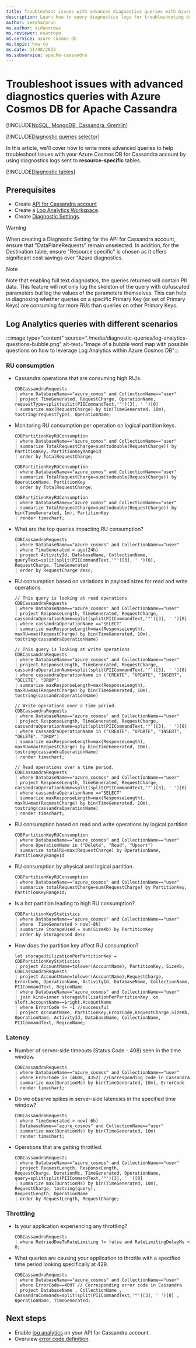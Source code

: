 ```yaml
---
title: Troubleshoot issues with advanced diagnostics queries with Azure Cosmos DB for Apache Cassandra
description: Learn how to query diagnostics logs for troubleshooting data stored in Azure Cosmos DB for Apache Cassandra.
author: seesharprun
ms.author: sidandrews
ms.reviewer: esarroyo
ms.service: azure-cosmos-db
ms.topic: how-to
ms.date: 11/08/2022
ms.subservice: apache-cassandra
---
```


# Troubleshoot issues with advanced diagnostics queries with Azure Cosmos DB for Apache Cassandra

[!INCLUDE[NoSQL, MongoDB, Cassandra, Gremlin](../includes/appliesto-nosql-mongodb-cassandra-gremlin.md)]

[!INCLUDE[Diagnostic queries selector](../includes/diagnostic-queries-selector.md)]

In this article, we'll cover how to write more advanced queries to help troubleshoot issues with your Azure Cosmos DB for Cassandra account by using diagnostics logs sent to **resource-specific** tables.

[!INCLUDE[Diagnostic tables](../includes/diagnostics-tables.md)]

## Prerequisites

- Create [API for Cassandra account](create-account-java.md)
- Create a [Log Analytics Workspace](/azure/azure-monitor/logs/quick-create-workspace).
- Create [Diagnostic Settings](../monitor-resource-logs.md).

> [!WARNING]
> When creating a Diagnostic Setting for the API for Cassandra account, ensure that "DataPlaneRequests" remain unselected. In addition, for the Destination table, ensure "Resource specific" is chosen as it offers significant cost savings over "Azure diagnostics.

> [!NOTE]
> Note that enabling full text diagnostics, the queries returned will contain PII data.
> This feature will not only log the skeleton of the query with obfuscated parameters but log the values of the parameters themselves.
> This can help in diagnosing whether queries on a specific Primary Key (or set of Primary Keys) are consuming far more RUs than queries on other Primary Keys.

## Log Analytics queries with different scenarios

:::image type="content" source="./media/diagnostic-queries/log-analytics-questions-bubble.png" alt-text="Image of a bubble word map with possible questions on how to leverage Log Analytics within Azure Cosmos DB":::

### RU consumption

- Cassandra operations that are consuming high RU/s.

    ```kusto
    CDBCassandraRequests 
    | where DatabaseName=="azure_comos" and CollectionName=="user" 
    | project TimeGenerated, RequestCharge, OperationName,
    requestType=split(split(PIICommandText,'"')[3], ' ')[0]
    | summarize max(RequestCharge) by bin(TimeGenerated, 10m), tostring(requestType), OperationName;
    ```

- Monitoring RU consumption per operation on logical partition keys.

    ```kusto
    CDBPartitionKeyRUConsumption
    | where DatabaseName=="azure_comos" and CollectionName=="user"
    | summarize TotalRequestCharge=sum(todouble(RequestCharge)) by PartitionKey, PartitionKeyRangeId
    | order by TotalRequestCharge;
    
    CDBPartitionKeyRUConsumption
    | where DatabaseName=="azure_comos" and CollectionName=="user"
    | summarize TotalRequestCharge=sum(todouble(RequestCharge)) by OperationName, PartitionKey
    | order by TotalRequestCharge;
    
    CDBPartitionKeyRUConsumption
    | where DatabaseName=="azure_comos" and CollectionName=="user"
    | summarize TotalRequestCharge=sum(todouble(RequestCharge)) by bin(TimeGenerated, 1m), PartitionKey
    | render timechart;
    ```

- What are the top queries impacting RU consumption?

    ```kusto
    CDBCassandraRequests
    | where DatabaseName=="azure_cosmos" and CollectionName=="user"
    | where TimeGenerated > ago(24h)
    | project ActivityId, DatabaseName, CollectionName, queryText=split(split(PIICommandText,'"')[3], ' ')[0], RequestCharge, TimeGenerated
    | order by RequestCharge desc;
    ```

- RU consumption based on variations in payload sizes for read and write operations.

    ```kusto
    // This query is looking at read operations
    CDBCassandraRequests
    | where DatabaseName=="azure_cosmos" and CollectionName=="user"
    | project ResponseLength, TimeGenerated, RequestCharge, cassandraOperationName=split(split(PIICommandText,'"')[3], ' ')[0]
    | where cassandraOperationName =="SELECT"
    | summarize maxResponseLength=max(ResponseLength), maxRU=max(RequestCharge) by bin(TimeGenerated, 10m), tostring(cassandraOperationName)
    
    // This query is looking at write operations
    CDBCassandraRequests
    | where DatabaseName=="azure_cosmos" and CollectionName=="user"
    | project ResponseLength, TimeGenerated, RequestCharge, cassandraOperationName=split(split(PIICommandText,'"')[3], ' ')[0]
    | where cassandraOperationName in ("CREATE", "UPDATE", "INSERT", "DELETE", "DROP")
    | summarize maxResponseLength=max(ResponseLength), maxRU=max(RequestCharge) by bin(TimeGenerated, 10m), tostring(cassandraOperationName)
    
    // Write operations over a time period.
    CDBCassandraRequests
    | where DatabaseName=="azure_cosmos" and CollectionName=="user"
    | project ResponseLength, TimeGenerated, RequestCharge, cassandraOperationName=split(split(PIICommandText,'"')[3], ' ')[0]
    | where cassandraOperationName in ("CREATE", "UPDATE", "INSERT", "DELETE", "DROP")
    | summarize maxResponseLength=max(ResponseLength), maxRU=max(RequestCharge) by bin(TimeGenerated, 10m), tostring(cassandraOperationName)
    | render timechart;
    
    // Read operations over a time period.
    CDBCassandraRequests
    | where DatabaseName=="azure_cosmos" and CollectionName=="user"
    | project ResponseLength, TimeGenerated, RequestCharge, cassandraOperationName=split(split(PIICommandText,'"')[3], ' ')[0]
    | where cassandraOperationName =="SELECT"
    | summarize maxResponseLength=max(ResponseLength), maxRU=max(RequestCharge) by bin(TimeGenerated, 10m), tostring(cassandraOperationName)
    | render timechart;
    ```

- RU consumption based on read and write operations by logical partition.

    ```kusto
    CDBPartitionKeyRUConsumption
    | where DatabaseName=="azure_cosmos" and CollectionName=="user"
    | where OperationName in ("Delete", "Read", "Upsert")
    | summarize totalRU=max(RequestCharge) by OperationName, PartitionKeyRangeId
    ```

- RU consumption by physical and logical partition.

    ```kusto
    CDBPartitionKeyRUConsumption
    | where DatabaseName=="azure_cosmos" and CollectionName=="user"
    | summarize totalRequestCharge=sum(RequestCharge) by PartitionKey, PartitionKeyRangeId;
    ```

- Is a hot partition leading to high RU consumption?

    ```kusto
    CDBPartitionKeyStatistics
    | where DatabaseName=="azure_cosmos" and CollectionName=="user"
    | where  TimeGenerated > now(-8h)
    | summarize StorageUsed = sum(SizeKb) by PartitionKey
    | order by StorageUsed desc
    ```

- How does the partition key affect RU consumption?

    ```kusto
    let storageUtilizationPerPartitionKey = 
    CDBPartitionKeyStatistics
    | project AccountName=tolower(AccountName), PartitionKey, SizeKb;
    CDBCassandraRequests
    | project AccountName=tolower(AccountName),RequestCharge, ErrorCode, OperationName, ActivityId, DatabaseName, CollectionName, PIICommandText, RegionName
    | where DatabaseName=="azure_cosmos" and CollectionName=="user"
    | join kind=inner storageUtilizationPerPartitionKey  on $left.AccountName==$right.AccountName
    | where ErrorCode != -1 //successful
    | project AccountName, PartitionKey,ErrorCode,RequestCharge,SizeKb, OperationName, ActivityId, DatabaseName, CollectionName, PIICommandText, RegionName;
    ```

### Latency

- Number of server-side timeouts (Status Code - 408) seen in the time window.

    ```kusto
    CDBCassandraRequests
    | where DatabaseName=="azure_cosmos" and CollectionName=="user"
    | where ErrorCode in (4608, 4352) //Corresponding code in Cassandra
    | summarize max(DurationMs) by bin(TimeGenerated, 10m), ErrorCode
    | render timechart;
    ```

- Do we observe spikes in server-side latencies in the specified time window?

    ```kusto
    CDBCassandraRequests
    | where TimeGenerated > now(-6h)
    | DatabaseName=="azure_cosmos" and CollectionName=="user"
    | summarize max(DurationMs) by bin(TimeGenerated, 10m)
    | render timechart;
    ```

- Operations that are getting throttled.

    ```kusto
    CDBCassandraRequests
    | where DatabaseName=="azure_cosmos" and CollectionName=="user"
    | project RequestLength, ResponseLength,
    RequestCharge, DurationMs, TimeGenerated, OperationName,
    query=split(split(PIICommandText,'"')[3], ' ')[0]
    | summarize max(DurationMs) by bin(TimeGenerated, 10m), RequestCharge, tostring(query),
    RequestLength, OperationName
    | order by RequestLength, RequestCharge;
    ```

### Throttling

- Is your application experiencing any throttling?

    ```kusto
    CDBCassandraRequests
    | where RetriedDueToRateLimiting != false and RateLimitingDelayMs > 0;
    ```

- What queries are causing your application to throttle with a specified time period looking specifically at 429.

    ```kusto
    CDBCassandraRequests
    | where DatabaseName=="azure_cosmos" and CollectionName=="user"
    | where ErrorCode==4097 // Corresponding error code in Cassandra
    | project DatabaseName , CollectionName , CassandraCommands=split(split(PIICommandText,'"')[3], ' ')[0] , OperationName, TimeGenerated;
    ```

## Next steps

- Enable [log analytics](/azure/azure-monitor/logs/log-analytics-overview) on your API for Cassandra account.
- Overview [error code definition](error-codes-solution.md).
